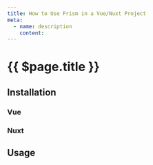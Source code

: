 ```yaml
---
title: How to Use Prism in a Vue/Nuxt Project
meta:
  - name: description
    content: 
---
```


# {{ $page.title }}

<start-tutorial demo="prism"/>

## Installation

### Vue

### Nuxt

## Usage
